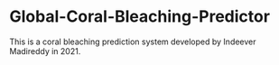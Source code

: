 # Global-Coral-Bleaching-Predictor
This is a coral bleaching prediction system developed by Indeever Madireddy in 2021. 
